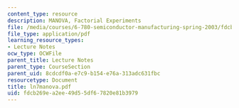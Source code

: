 ```yaml
---
content_type: resource
description: MANOVA, Factorial Experiments
file: /media/courses/6-780-semiconductor-manufacturing-spring-2003/fdcb269ea2ee49d55df67820e81b3979_ln7manova.pdf
file_type: application/pdf
learning_resource_types:
- Lecture Notes
ocw_type: OCWFile
parent_title: Lecture Notes
parent_type: CourseSection
parent_uid: 8cdcdf0a-e7c9-b154-e76a-313adc631fbc
resourcetype: Document
title: ln7manova.pdf
uid: fdcb269e-a2ee-49d5-5df6-7820e81b3979
---
```

